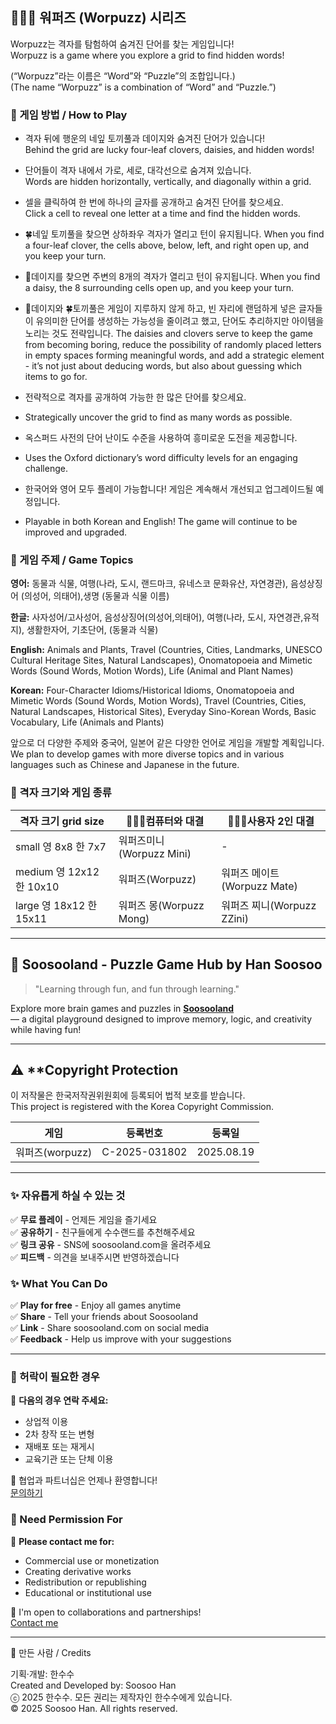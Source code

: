 ## 👤🆚🤖  워퍼즈 (Worpuzz) 시리즈

Worpuzz는 격자를 탐험하여 숨겨진 단어를 찾는 게임입니다!  
Worpuzz is a game where you explore a grid to find hidden words!   

(“Worpuzz”라는 이름은 “Word”와 “Puzzle”의 조합입니다.)  
(The name “Worpuzz” is a combination of “Word” and “Puzzle.”)

### 🔎 게임 방법 / How to Play

- 격자 뒤에 행운의 네잎 토끼풀과  데이지와 숨겨진 단어가 있습니다!  
  Behind the grid are lucky four-leaf clovers, daisies, and hidden words!   

- 단어들이 격자 내에서 가로, 세로, 대각선으로 숨겨져 있습니다.  
  Words are hidden horizontally, vertically, and diagonally within a grid.

- 셀을 클릭하여 한 번에 하나의 글자를 공개하고 숨겨진 단어를 찾으세요.  
  Click a cell to reveal one letter at a time and find the hidden words.

- 🍀네잎 토끼풀을 찾으면 상하좌우 격자가 열리고 턴이 유지됩니다.
  When you find a four-leaf clover, the cells above, below, left, and right open up, and you keep your turn.    

- 🌼데이지를 찾으면 주변의 8개의 격자가 열리고 턴이 유지됩니다.
  When you find a daisy, the 8 surrounding cells open up, and you keep your turn.    

- 🌼데이지와 🍀토끼풀은 게임이 지루하지 않게 하고, 빈 자리에 랜덤하게 넣은 글자들이 유의미한 단어를 생성하는 가능성을 줄이려고 했고,  단어도 추리하지만 아이템을 노리는 것도 전략입니다.
  The daisies and clovers serve to keep the game from becoming boring, reduce the possibility of randomly placed letters in empty spaces forming meaningful words, and add a strategic element - it’s not just about deducing words, but also about guessing which items to go for.   

- 전략적으로 격자를 공개하여 가능한 한 많은 단어를 찾으세요.  
- Strategically uncover the grid to find as many words as possible.

- 옥스퍼드 사전의 단어 난이도 수준을 사용하여 흥미로운 도전을 제공합니다.  
- Uses the Oxford dictionary’s word difficulty levels for an engaging challenge.

- 한국어와 영어 모두 플레이 가능합니다! 게임은 계속해서 개선되고 업그레이드될 예정입니다.  
- Playable in both Korean and English! The game will continue to be improved and upgraded.

### 📝 게임 주제 / Game Topics

**영어:** 동물과 식물, 여행(나라, 도시, 랜드마크, 유네스코 문화유산, 자연경관), 음성상징어 (의성어, 의태어),생명 (동물과 식물 이름)  

**한글:** 사자성어/고사성어, 음성상징어(의성어,의태어), 여행(나라, 도시, 자연경관,유적지), 생활한자어, 기초단어, (동물과 식물)  

**English:** Animals and Plants, Travel (Countries, Cities, Landmarks, UNESCO Cultural Heritage Sites, Natural Landscapes), Onomatopoeia and Mimetic Words (Sound Words, Motion Words), Life (Animal and Plant Names)

**Korean:** Four-Character Idioms/Historical Idioms, Onomatopoeia and Mimetic Words (Sound Words, Motion Words), Travel (Countries, Cities, Natural Landscapes, Historical Sites), Everyday Sino-Korean Words, Basic Vocabulary, Life (Animals and Plants)

앞으로 더 다양한 주제와 중국어, 일본어 같은 다양한 언어로 게임을 개발할 계획입니다.  
We plan to develop games with more diverse topics and in various languages such as Chinese and Japanese in the future.
  
### 📌 격자 크기와 게임 종류

| 격자 크기  grid size     | 👤🆚🤖컴퓨터와 대결   | 👤🆚👤사용자 2인 대결 |
|------------------|--------------|----------------|
|small  영 8x8 한 7x7  | 워퍼즈미니 (Worpuzz Mini)        |        -    |
|medium  영 12x12 한 10x10    | 워퍼즈(Worpuzz)   | 워퍼즈 메이트(Worpuzz Mate)    |
|large 영 18x12 한 15x11    | 워퍼즈 몽(Worpuzz Mong)    | 워퍼즈 찌니(Worpuzz ZZini)   |
 
---

## 🌟 Soosooland - Puzzle Game Hub by Han Soosoo

> "Learning through fun, and fun through learning."

Explore more brain games and puzzles in **[Soosooland](https://soosooland.com)**    
— a digital playground designed to improve memory, logic, and creativity while having fun!

---
## ⚠️ **Copyright Protection   

이 저작물은 한국저작권위원회에 등록되어 법적 보호를 받습니다.    
This project is registered with the Korea Copyright Commission.

| 게임 | 등록번호 | 등록일 |
|------|----------|--------|
| 워퍼즈(worpuzz)| C-2025-031802 | 2025.08.19 |

---
### ✨ 자유롭게 하실 수 있는 것

✅ **무료 플레이** - 언제든 게임을 즐기세요  
✅ **공유하기** - 친구들에게 수수랜드를 추천해주세요  
✅ **링크 공유** - SNS에 soosooland.com을 올려주세요  
✅ **피드백** - 의견을 보내주시면 반영하겠습니다

### ✨ What You Can Do

✅ **Play for free** - Enjoy all games anytime  
✅ **Share** - Tell your friends about Soosooland  
✅ **Link** - Share soosooland.com on social media  
✅ **Feedback** - Help us improve with your suggestions

---

### 🤝 허락이 필요한 경우

📧 **다음의 경우 연락 주세요:**
- 상업적 이용
- 2차 창작 또는 변형
- 재배포 또는 재게시
- 교육기관 또는 단체 이용

💌 협업과 파트너십은 언제나 환영합니다!  
[문의하기](https://soosooland.com/Contact.html)

### 🤝 Need Permission For

📧 **Please contact me for:**
- Commercial use or monetization
- Creating derivative works
- Redistribution or republishing
- Educational or institutional use

💌 I'm open to collaborations and partnerships!  
[Contact me](https://soosooland.com/Contact.html)

---

👤 만든 사람 / Credits

기획·개발: 한수수   
Created and Developed by: Soosoo Han  
ⓒ 2025 한수수. 모든 권리는 제작자인 한수수에게 있습니다.   
© 2025 Soosoo Han. All rights reserved.​​​​​​​​​​​​​​​​   

